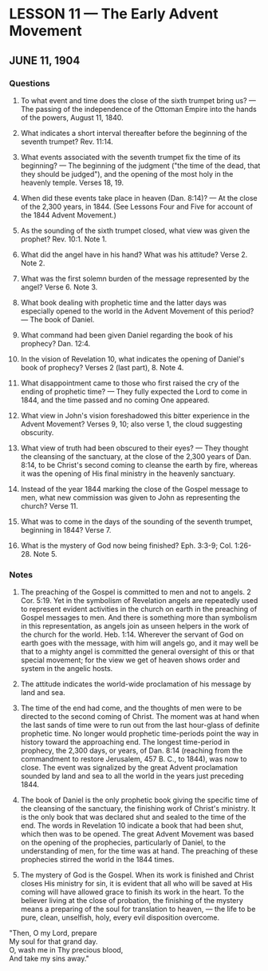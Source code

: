 # LESSON 11 — The Early Advent Movement
## JUNE 11, 1904

### Questions

1. To what event and time does the close of the sixth trumpet bring us? — The passing of the independence of the Ottoman Empire into the hands of the powers, August 11, 1840.

2. What indicates a short interval thereafter before the beginning of the seventh trumpet? Rev. 11:14.

3. What events associated with the seventh trumpet fix the time of its beginning? — The beginning of the judgment ("the time of the dead, that they should be judged"), and the opening of the most holy in the heavenly temple. Verses 18, 19.

4. When did these events take place in heaven (Dan. 8:14)? — At the close of the 2,300 years, in 1844. (See Lessons Four and Five for account of the 1844 Advent Movement.)

5. As the sounding of the sixth trumpet closed, what view was given the prophet? Rev. 10:1. Note 1.

6. What did the angel have in his hand? What was his attitude? Verse 2. Note 2.

7. What was the first solemn burden of the message represented by the angel? Verse 6. Note 3.

8. What book dealing with prophetic time and the latter days was especially opened to the world in the Advent Movement of this period? — The book of Daniel.

9. What command had been given Daniel regarding the book of his prophecy? Dan. 12:4.

10. In the vision of Revelation 10, what indicates the opening of Daniel's book of prophecy? Verses 2 (last part), 8. Note 4.

11. What disappointment came to those who first raised the cry of the ending of prophetic time? — They fully expected the Lord to come in 1844, and the time passed and no coming One appeared.

12. What view in John's vision foreshadowed this bitter experience in the Advent Movement? Verses 9, 10; also verse 1, the cloud suggesting obscurity.

13. What view of truth had been obscured to their eyes? — They thought the cleansing of the sanctuary, at the close of the 2,300 years of Dan. 8:14, to be Christ's second coming to cleanse the earth by fire, whereas it was the opening of His final ministry in the heavenly sanctuary.

14. Instead of the year 1844 marking the close of the Gospel message to men, what new commission was given to John as representing the church? Verse 11.

15. What was to come in the days of the sounding of the seventh trumpet, beginning in 1844? Verse 7.

16. What is the mystery of God now being finished? Eph. 3:3-9; Col. 1:26-28. Note 5.

### Notes

1. The preaching of the Gospel is committed to men and not to angels. 2 Cor. 5:19. Yet in the symbolism of Revelation angels are repeatedly used to represent evident activities in the church on earth in the preaching of Gospel messages to men. And there is something more than symbolism in this representation, as angels join as unseen helpers in the work of the church for the world. Heb. 1:14. Wherever the servant of God on earth goes with the message, with him will angels go, and it may well be that to a mighty angel is committed the general oversight of this or that special movement; for the view we get of heaven shows order and system in the angelic hosts.

2. The attitude indicates the world-wide proclamation of his message by land and sea.

3. The time of the end had come, and the thoughts of men were to be directed to the second coming of Christ. The moment was at hand when the last sands of time were to run out from the last hour-glass of definite prophetic time. No longer would prophetic time-periods point the way in history toward the approaching end. The longest time-period in prophecy, the 2,300 days, or years, of Dan. 8:14 (reaching from the commandment to restore Jerusalem, 457 B. C., to 1844), was now to close. The event was signalized by the great Advent proclamation sounded by land and sea to all the world in the years just preceding 1844.

4. The book of Daniel is the only prophetic book giving the specific time of the cleansing of the sanctuary, the finishing work of Christ's ministry. It is the only book that was declared shut and sealed to the time of the end. The words in Revelation 10 indicate a book that had been shut, which then was to be opened. The great Advent Movement was based on the opening of the prophecies, particularly of Daniel, to the understanding of men, for the time was at hand. The preaching of these prophecies stirred the world in the 1844 times.

5. The mystery of God is the Gospel. When its work is finished and Christ closes His ministry for sin, it is evident that all who will be saved at His coming will have allowed grace to finish its work in the heart. To the believer living at the close of probation, the finishing of the mystery means a preparing of the soul for translation to heaven, — the life to be pure, clean, unselfish, holy, every evil disposition overcome.

"Then, O my Lord, prepare  
My soul for that grand day.  
O, wash me in Thy precious blood,  
And take my sins away."